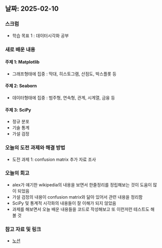 
## 날짜: 2025-02-10

### 스크럼
- 학습 목표 1 : 데이터시각화 공부

### 새로 배운 내용
#### 주제 1: Matplotlib
- 그래프형태에 집중 : 막대, 히스토그램, 산점도, 박스플롯 등

#### 주제 2: Seaborn
- 데이터형태에 집중 : 범주형, 연속형, 관계, 시계열, 금융 등

#### 주제 3: SciPy
- 정규 분포
- 기술 통계
- 가설 검정

### 오늘의 도전 과제와 해결 방법
- 도전 과제 1: confusion matrix 추가 자료 조사

### 오늘의 회고
- alex가 얘기한 wikipedia의 내용을 보면서 한줄정리를 정립해보는 것이 도움이 많이 되었음
- 가설 검정의 내용이 confusion matrix와 닮아 있어서 관련 내용을 정리함
- SciPy 및 통계적 시각화의 내용들이 잘 이해가 되지 않았음
- 과제를 해보면서 오늘 배운 내용들을 코드로 작성해보고 또 이런저런 테스트도 해 볼 것

### 참고 자료 및 링크
- [노션](https://www.notion.so/250210-19375a6ebc0a800a8475f6ab4d7ad631?pvs=4)
